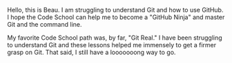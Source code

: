 Hello, this is Beau. I am struggling to understand Git and how to use GitHub. I hope the Code School can help me to become a "GitHub Ninja" and master Git and the command line.

My favorite Code School path was, by far, "Git Real." I have been struggling to understand Git and these lessons helped me immensely to get a firmer grasp on Git. That said, I still have a looooooong way to go.